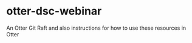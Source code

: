 # otter-dsc-webinar
An Otter Git Raft and also instructions for how to use these resources in Otter
